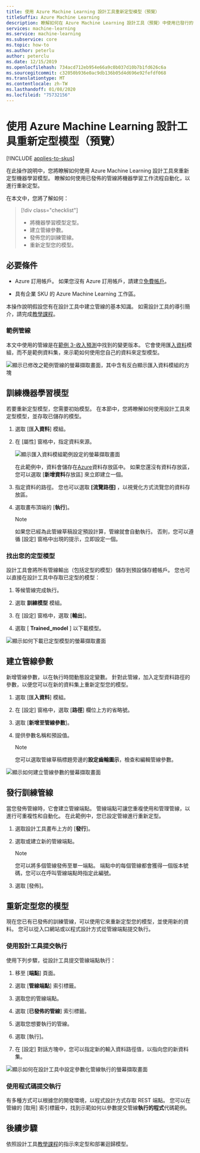 ```yaml
---
title: 使用 Azure Machine Learning 設計工具重新定型模型（預覽）
titleSuffix: Azure Machine Learning
description: 瞭解如何在 Azure Machine Learning 設計工具（預覽）中使用已發行的管線重新定型模型。
services: machine-learning
ms.service: machine-learning
ms.subservice: core
ms.topic: how-to
ms.author: peterlu
author: peterclu
ms.date: 12/15/2019
ms.openlocfilehash: 734acd712eb954e66a9c0b037d10b7b1fd626c6a
ms.sourcegitcommit: c32050b936e0ac9db136b05d4d696e92fefdf068
ms.translationtype: MT
ms.contentlocale: zh-TW
ms.lasthandoff: 01/08/2020
ms.locfileid: "75732156"
---
```

# <a name="retrain-models-with-azure-machine-learning-designer-preview"></a>使用 Azure Machine Learning 設計工具重新定型模型（預覽）
[!INCLUDE [applies-to-skus](../../includes/aml-applies-to-basic-enterprise-sku.md)]

在此操作說明中，您將瞭解如何使用 Azure Machine Learning 設計工具來重新定型機器學習模型。 瞭解如何使用已發佈的管線將機器學習工作流程自動化，以進行重新定型。

在本文中，您將了解如何：

> [!div class="checklist"]
> * 將機器學習模型定型。
> * 建立管線參數。
> * 發佈您的訓練管線。
> * 重新定型您的模型。

## <a name="prerequisites"></a>必要條件

* Azure 訂用帳戶。 如果您沒有 Azure 訂用帳戶，請建立[免費帳戶](https://aka.ms/AMLFree)。

* 具有企業 SKU 的 Azure Machine Learning 工作區。

本操作說明假設您有在設計工具中建立管線的基本知識。 如需設計工具的導引簡介，請完成[教學課程](tutorial-designer-automobile-price-train-score.md)。 

### <a name="sample-pipeline"></a>範例管線

本文中使用的管線是在[範例 3-收入預測](how-to-designer-sample-classification-predict-income.md)中找到的變更版本。 它會使用匯[入資料](algorithm-module-reference/import-data.md)模組，而不是範例資料集，來示範如何使用您自己的資料來定型模型。

![顯示已修改之範例管線的螢幕擷取畫面，其中含有反白顯示匯入資料模組的方塊](./media/how-to-retrain-designer/modified-sample-pipeline.png)

## <a name="train-a-machine-learning-model"></a>訓練機器學習模型

若要重新定型模型，您需要初始模型。 在本節中，您將瞭解如何使用設計工具來定型模型，並存取已儲存的模型。

1. 選取 [匯**入資料**] 模組。
1. 在 [屬性] 窗格中，指定資料來源。

    ![顯示匯入資料模組範例設定的螢幕擷取畫面](./media/how-to-retrain-designer/import-data-settings.png)

    在此範例中，資料會儲存在[Azure](how-to-access-data.md)資料存放區中。 如果您還沒有資料存放區，您可以選取 [**新增資料**存放區] 來立即建立一個。

1. 指定資料的路徑。 您也可以選取 **[流覽路徑]** ，以視覺化方式流覽您的資料存放區。 

1. 選取畫布頂端的 [**執行**]。
    
    > [!NOTE]
    > 如果您已經為此管線草稿設定預設計算，管線就會自動執行。 否則，您可以遵循 [設定] 窗格中出現的提示，立即設定一個。

### <a name="locate-your-trained-model"></a>找出您的定型模型

設計工具會將所有管線輸出（包括定型的模型）儲存到預設儲存體帳戶。 您也可以直接在設計工具中存取已定型的模型：

1. 等候管線完成執行。

1. 選取 **訓練模型** 模組。

1. 在 [設定] 窗格中，選取 [**輸出**]。

1. 選取 [ **Trained_model** ] 以下載模型。

![顯示如何下載已定型模型的螢幕擷取畫面](./media/how-to-retrain-designer/download-model.png)

## <a name="create-a-pipeline-parameter"></a>建立管線參數

新增管線參數，以在執行時間動態設定變數。 針對此管線，加入定型資料路徑的參數，以便您可以在新的資料集上重新定型您的模型。

1. 選取 [匯**入資料**] 模組。
1. 在 [設定] 窗格中，選取 [**路徑**] 欄位上方的省略號。
1. 選取 [**新增至管線參數**]。
1. 提供參數名稱和預設值。

    > [!NOTE]
    > 您可以選取管線草稿標題旁邊的**設定齒輪圖示**，檢查和編輯管線參數。 

![顯示如何建立管線參數的螢幕擷取畫面](media/how-to-retrain-designer/add-pipeline-parameter.png)

## <a name="publish-a-training-pipeline"></a>發行訓練管線

當您發佈管線時，它會建立管線端點。 管線端點可讓您重複使用和管理管線，以進行可重複性和自動化。 在此範例中，您已設定管線進行重新定型。

1. 選取設計工具畫布上方的 [**發行**]。
1. 選取或建立新的管線端點。

    > [!NOTE]
    > 您可以將多個管線發佈至單一端點。 端點中的每個管線都會獲得一個版本號碼，您可以在呼叫管線端點時指定此編號。

1. 選取 [發佈]。

## <a name="retrain-your-model"></a>重新定型您的模型

現在您已有已發佈的訓練管線，可以使用它來重新定型您的模型，並使用新的資料。 您可以從入口網站或以程式設計方式從管線端點提交執行。

### <a name="submit-runs-with-the-designer"></a>使用設計工具提交執行

使用下列步驟，從設計工具提交管線端點執行：

1. 移至 [**端點**] 頁面。

1. 選取 [**管線端點**] 索引標籤。

1. 選取您的管線端點。

1. 選取 [**已發佈的管線**] 索引標籤。

1. 選取您想要執行的管線。

1. 選取 [執行]。

1. 在 [設定] 對話方塊中，您可以指定新的輸入資料路徑值，以指向您的新資料集。

![顯示如何在設計工具中設定參數化管線執行的螢幕擷取畫面](./media/how-to-retrain-designer/published-pipeline-run.png)

### <a name="submit-runs-with-code"></a>使用程式碼提交執行

有多種方式可以根據您的開發環境，以程式設計方式存取 REST 端點。 您可以在管線的 [取用] 索引標籤中，找到示範如何以參數提交管線**執行的程式**代碼範例。

## <a name="next-steps"></a>後續步驟

依照設計工具[教學課程](tutorial-designer-automobile-price-train-score.md)的指示來定型和部署迴歸模型。
